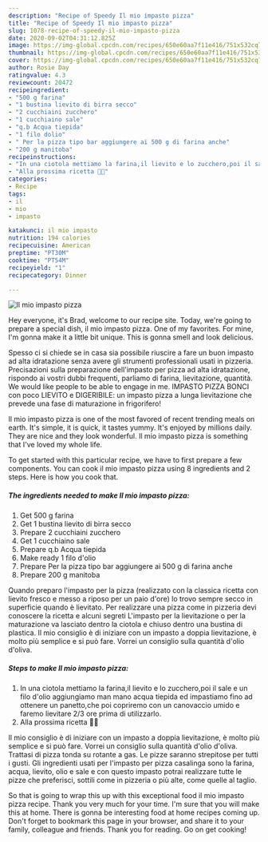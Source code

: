 ```yaml
---
description: "Recipe of Speedy Il mio impasto pizza"
title: "Recipe of Speedy Il mio impasto pizza"
slug: 1078-recipe-of-speedy-il-mio-impasto-pizza
date: 2020-09-02T04:31:12.825Z
image: https://img-global.cpcdn.com/recipes/650e60aa7f11e416/751x532cq70/il-mio-impasto-pizza-recipe-main-photo.jpg
thumbnail: https://img-global.cpcdn.com/recipes/650e60aa7f11e416/751x532cq70/il-mio-impasto-pizza-recipe-main-photo.jpg
cover: https://img-global.cpcdn.com/recipes/650e60aa7f11e416/751x532cq70/il-mio-impasto-pizza-recipe-main-photo.jpg
author: Rosie Day
ratingvalue: 4.3
reviewcount: 20472
recipeingredient:
- "500 g farina"
- "1 bustina lievito di birra secco"
- "2 cucchiaini zucchero"
- "1 cucchiaino sale"
- "q.b Acqua tiepida"
- "1 filo dolio"
- " Per la pizza tipo bar aggiungere ai 500 g di farina anche"
- "200 g manitoba"
recipeinstructions:
- "In una ciotola mettiamo la farina,il lievito e lo zucchero,poi il sale e un filo d&#39;olio aggiungiamo man mano acqua tiepida ed impastiamo fino ad ottenere un panetto,che poi copriremo con un canovaccio umido e faremo lievitare 2/3 ore prima di utilizzarlo."
- "Alla prossima ricetta 👩‍🍳"
categories:
- Recipe
tags:
- il
- mio
- impasto

katakunci: il mio impasto 
nutrition: 194 calories
recipecuisine: American
preptime: "PT30M"
cooktime: "PT54M"
recipeyield: "1"
recipecategory: Dinner

---
```



![Il mio impasto pizza](https://img-global.cpcdn.com/recipes/650e60aa7f11e416/751x532cq70/il-mio-impasto-pizza-recipe-main-photo.jpg)

Hey everyone, it's Brad, welcome to our recipe site. Today, we're going to prepare a special dish, il mio impasto pizza. One of my favorites. For mine, I'm gonna make it a little bit unique. This is gonna smell and look delicious.

Spesso ci si chiede se in casa sia possibile riuscire a fare un buon impasto ad alta idratazione senza avere gli strumenti professionali usati in pizzeria. Precisazioni sulla preparazione dell&#39;impasto per pizza ad alta idratazione, rispondo ai vostri dubbi frequenti, parliamo di farina, lievitazione, quantità. We would like people to be able to engage in me. IMPASTO PIZZA BONCI con poco LIEVITO e DIGERIBILE: un impasto pizza a lunga lievitazione che prevede una fase di maturazione in frigorifero!

Il mio impasto pizza is one of the most favored of recent trending meals on earth. It's simple, it is quick, it tastes yummy. It's enjoyed by millions daily. They are nice and they look wonderful. Il mio impasto pizza is something that I've loved my whole life.


To get started with this particular recipe, we have to first prepare a few components. You can cook il mio impasto pizza using 8 ingredients and 2 steps. Here is how you cook that.

<!--inarticleads1-->

##### The ingredients needed to make Il mio impasto pizza:

1. Get 500 g farina
1. Get 1 bustina lievito di birra secco
1. Prepare 2 cucchiaini zucchero
1. Get 1 cucchiaino sale
1. Prepare q.b Acqua tiepida
1. Make ready 1 filo d&#39;olio
1. Prepare  Per la pizza tipo bar aggiungere ai 500 g di farina anche
1. Prepare 200 g manitoba


Quando preparo l&#39;impasto per la pizza (realizzato con la classica ricetta con lievito fresco e messo a riposo per un paio d&#39;ore) lo trovo sempre secco in superficie quando è lievitato. Per realizzare una pizza come in pizzeria devi conoscere la ricetta e alcuni segreti L&#39;impasto per la lievitazione o per la maturazione va lasciato dentro la ciotola e chiuso dentro una bustina di plastica. Il mio consiglio è di iniziare con un impasto a doppia lievitazione, è molto più semplice e si può fare. Vorrei un consiglio sulla quantità d&#39;olio d&#39;oliva. 

<!--inarticleads2-->

##### Steps to make Il mio impasto pizza:

1. In una ciotola mettiamo la farina,il lievito e lo zucchero,poi il sale e un filo d&#39;olio aggiungiamo man mano acqua tiepida ed impastiamo fino ad ottenere un panetto,che poi copriremo con un canovaccio umido e faremo lievitare 2/3 ore prima di utilizzarlo.
1. Alla prossima ricetta 👩‍🍳


Il mio consiglio è di iniziare con un impasto a doppia lievitazione, è molto più semplice e si può fare. Vorrei un consiglio sulla quantità d&#39;olio d&#39;oliva. Trattasi di pizza tonda su rotante a gas. Le pizze saranno strepitose per tutti i gusti. Gli ingredienti usati per l&#39;impasto per pizza casalinga sono la farina, acqua, lievito, olio e sale e con questo impasto potrai realizzare tutte le pizze che preferisci, sottili come in pizzeria o più alte, come quelle al taglio. 

So that is going to wrap this up with this exceptional food il mio impasto pizza recipe. Thank you very much for your time. I'm sure that you will make this at home. There is gonna be interesting food at home recipes coming up. Don't forget to bookmark this page in your browser, and share it to your family, colleague and friends. Thank you for reading. Go on get cooking!
